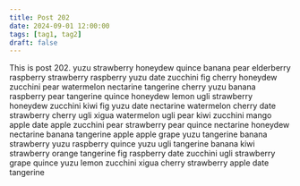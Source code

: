 ```yaml
---
title: Post 202
date: 2024-09-01 12:00:00
tags: [tag1, tag2]
draft: false
---
```

This is post 202.
yuzu
strawberry
honeydew
quince
banana
pear
elderberry
raspberry
strawberry
raspberry
yuzu
date
zucchini
fig
cherry
honeydew
zucchini
pear
watermelon
nectarine
tangerine
cherry
yuzu
banana
raspberry
pear
tangerine
quince
honeydew
lemon
ugli
strawberry
honeydew
zucchini
kiwi
fig
yuzu
date
nectarine
watermelon
cherry
date
strawberry
cherry
ugli
xigua
watermelon
ugli
pear
kiwi
zucchini
mango
apple
date
apple
zucchini
pear
strawberry
pear
quince
nectarine
honeydew
nectarine
banana
tangerine
apple
apple
grape
yuzu
tangerine
banana
strawberry
yuzu
raspberry
quince
yuzu
ugli
tangerine
banana
kiwi
strawberry
orange
tangerine
fig
raspberry
date
zucchini
ugli
strawberry
grape
quince
yuzu
lemon
zucchini
xigua
cherry
strawberry
apple
date
tangerine
